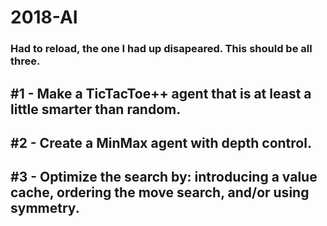 # 2018-AI
### Had to reload, the one I had up disapeared. This should be all three.

## #1 - Make a TicTacToe++ agent that is at least a little smarter than random.
## #2 - Create a MinMax agent with depth control.
## #3 - Optimize the search by: introducing a value cache, ordering the move search, and/or using symmetry.

